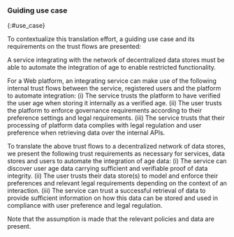 ### Guiding use case
{:#use_case}

To contextualize this translation
effort, a guiding use case and its 
requirements on the trust flows are
presented: 
<!-- use case -->
A service integrating with the network
of decentralized data stores must be able
to automate the integration of age to
enable restricted functionality.

<!-- Platforms -->
For a Web platform, an integrating 
service can make use of the following
internal trust flows between the
service, registered users and the
platform to automate integration:
(i) 
The service trusts the platform
to have verified the user age
when storing it internally as
a verified age.
(ii) 
The user trusts the platform to 
enforce governance requirements
according to their preference 
settings and legal requirements.
(iii) 
The service trusts that their
processing of platform data
complies with legal regulation
and user preference when retrieving
data over the internal APIs.
<!-- Our use case -->

To translate the above trust flows 
to a decentralized network of data stores, 
we present the following trust requirements
as necessary for services, data stores and 
users to automate the integration of age data:
(i) 
The service can discover user age data 
carrying sufficient and verifiable
proof of data integrity.
(ii) 
The user trusts their data store(s)
to model and enforce their preferences
and relevant legal requirements 
depending on the context of an interaction.
(iii) 
The service can trust a successful retrieval
of data to provide sufficient information
on how this data can be stored and used
in compliance with user preference
and legal regulation.

Note that the assumption is made that the
relevant policies and data are present.

 <!-- todo: Needs a final rewrite to make it clean  -->